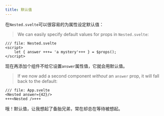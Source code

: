 ```yaml
---
title: 默认值
---
```


在`Nested.svelte`可以很容易的为属性设定默认值：
> We can easily specify default values for props in `Nested.svelte`:

```svelte
/// file: Nested.svelte
<script>
	let { answer +++= 'a mystery'+++ } = $props();
</script>
```

现在再添加个组件不给它设置`answer`属性值，它就会用默认值。
> If we now add a second component _without_ an `answer` prop, it will fall back to the default:

```svelte
/// file: App.svelte
<Nested answer={42}/>
+++<Nested />+++
```

哦！默认值，让我想起了备胎兄弟，常在却总在等待被想起。